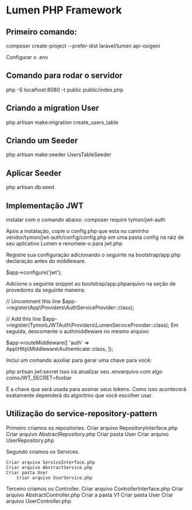 # Lumen PHP Framework

## Primeiro comando:
composer create-project --prefer-dist laravel/lumen api-oxigeni

Configurar o .env

## Comando para rodar o servidor
php -S localhost:8080 -t public public/index.php

## Criando a migration User
php artisan make:migration create_users_table

## Criando um Seeder
php artisan make:seeder UsersTableSeeder 

## Aplicar Seeder
php artisan db:seed

## Implementação JWT
instalar com o comando abaixo:
composer require tymon/jwt-auth

Após a instalação, copie o config.php que esta no caminho vendor/tymon/jwt-auth/config/config.php em uma pasta config na raiz  de seu aplicativo Lumen e renomeie-o para jwt.php

Registre sua configuração adicionando o seguinte na bootstrap/app.php declaração antes do middleware.

$app->configure('jwt');

Adicione o seguinte snippet ao bootstrap/app.phparquivo na seção de provedores da seguinte maneira:

// Uncomment this line
$app->register(App\Providers\AuthServiceProvider::class);

// Add this line
$app->register(Tymon\JWTAuth\Providers\LumenServiceProvider::class);
Em seguida, descomente o authmiddleware no mesmo arquivo:

$app->routeMiddleware([
    'auth' => App\Http\Middleware\Authenticate::class,
]);

Incluí um comando auxiliar para gerar uma chave para você:

php artisan jwt:secret
Isso irá atualizar seu .envarquivo com algo comoJWT_SECRET=foobar

É a chave que será usada para assinar seus tokens. Como isso acontecerá exatamente dependerá do algoritmo que você escolher usar.

## Utilização do service-repository-pattern
Primeiro criamos os repositories.
    Criar arquivo RepositoryInterface.php
    Criar arquivo AbstractRepository.php
    Criar pasta User
        Criar arquivo UserRepository.php

Segundo criamos os Services.

    Criar arquivo ServiceInterface.php
    Criar arquivo AbstractService.php
    Criar pasta User
        Criar arquivo UserService.php

Terceiro criamos os Controller.
    Criar arquivo ControllerInterface.php
    Criar arquivo AbstractController.php
    Criar a pasta V1
        Criar pasta User
            Criar arquivo UserController.php
